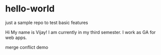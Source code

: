 # hello-world
just a sample repo to test basic features

Hi My name is Vijay! I am currently in my third semester. I work as GA for web apps.

merge conflict demo
